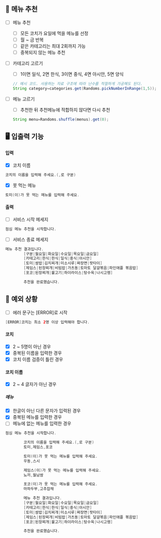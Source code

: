 ## 🌟 메뉴 추천

- [ ] 메뉴 추천
    - [ ] 모든 코치가 요일에 먹을 메뉴를 선정
    - [ ] 월 ~ 금 반복
    - [ ] 같은 카테고리는 최대 2회까지 가능
    - [ ] 중복되지 않는 메뉴 추천

- [ ] 카테고리 고르기
    - [ ] 1이면 일식, 2면 한식, 3이면 중식, 4면 아시안, 5면 양식

  ```java
  // 예시 코드. 사용하는 자료 구조에 따라 난수를 적절하게 가공해도 된다.
  String category=categories.get(Randoms.pickNumberInRange(1,5));
  ```


- [ ] 메뉴 고르기
    - [ ] 추천한 뒤 추천메뉴에 적합하지 않다면 다시 추천

  ```java
  String menu=Randoms.shuffle(menus).get(0);
  ```

## 🖥 입출력 기능

#### 입력

- [x] 코치 이름

```java
코치의 이름을 입력해 주세요.(,로 구분)
```

- [x] 못 먹는 메뉴

```java
토미(이)가 못 먹는 메뉴를 입력해 주세요.
```

#### 출력

- [ ] 서비스 시작 메세지

```java
점심 메뉴 추천을 시작합니다.
```

- [ ] 서비스 종료 메세지

```java
메뉴 추천 결과입니다.
        [구분|월요일|화요일|수요일|목요일|금요일]
        [카테고리|한식|한식|일식|중식|아시안]
        [토미|쌈밥|김치찌개|미소시루|짜장면|팟타이]
        [제임스|된장찌개|비빔밥|가츠동|토마토 달걀볶음|파인애플 볶음밥]
        [포코|된장찌개|불고기|하이라이스|탕수육|나시고렝]

        추천을 완료했습니다.
```

## 👾 예외 상황

- [ ] 에러 문구는 [ERROR]로 시작

```java
[ERROR]코치는 최소 2명 이상 입력해야 합니다.
```

#### 코치

- [x] 2 ~ 5명이 아닌 경우
- [x] 중복된 이름을 입력한 경우
- [x] 코치 이름 검증이 틀린 경우

#### 코치 이름

- [x] 2 ~ 4 글자가 아닌 경우

##### 메뉴

- [x] 한글이 아닌 다른 문자가 입력된 경우
- [x] 중복된 메뉴를 입력한 경우
- [ ] 메뉴에 없는 메뉴를 입력한 경우

```java
점심 메뉴 추천을 시작합니다.

        코치의 이름을 입력해 주세요.(,로 구분)
        토미,제임스,포코

        토미(이)가 못 먹는 메뉴를 입력해 주세요.
        우동,스시

        제임스(이)가 못 먹는 메뉴를 입력해 주세요.
        뇨끼,월남쌈

        포코(이)가 못 먹는 메뉴를 입력해 주세요.
        마파두부,고추잡채

        메뉴 추천 결과입니다.
        [구분|월요일|화요일|수요일|목요일|금요일]
        [카테고리|한식|한식|일식|중식|아시안]
        [토미|쌈밥|김치찌개|미소시루|짜장면|팟타이]
        [제임스|된장찌개|비빔밥|가츠동|토마토 달걀볶음|파인애플 볶음밥]
        [포코|된장찌개|불고기|하이라이스|탕수육|나시고렝]

        추천을 완료했습니다.
```